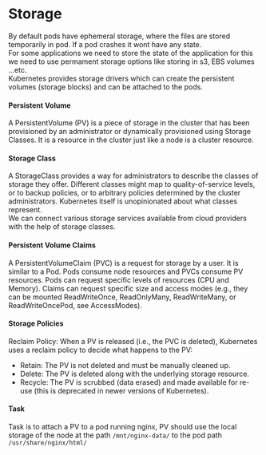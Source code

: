# Storage

By default pods have ephemeral storage, where the files are stored temporarily in pod. If a pod crashes it wont have any state.  
For some applications we need to store the state of the application for this we need to use permament storage options like storing in s3, EBS volumes ...etc.  
Kubernetes provides storage drivers which can create the persistent volumes (storage blocks) and can be attached to the pods.  

#### Persistent Volume

A PersistentVolume (PV) is a piece of storage in the cluster that has been provisioned by an administrator or dynamically provisioned using Storage Classes. It is a resource in the cluster just like a node is a cluster resource.  

#### Storage Class

A StorageClass provides a way for administrators to describe the classes of storage they offer. Different classes might map to quality-of-service levels, or to backup policies, or to arbitrary policies determined by the cluster administrators. Kubernetes itself is unopinionated about what classes represent.  
We can connect various storage services available from cloud providers with the help of storage classes.

#### Persistent Volume Claims

A PersistentVolumeClaim (PVC) is a request for storage by a user. It is similar to a Pod. Pods consume node resources and PVCs consume PV resources. Pods can request specific levels of resources (CPU and Memory). Claims can request specific size and access modes (e.g., they can be mounted ReadWriteOnce, ReadOnlyMany, ReadWriteMany, or ReadWriteOncePod, see AccessModes).


#### Storage Policies

Reclaim Policy: When a PV is released (i.e., the PVC is deleted), Kubernetes uses a reclaim policy to decide what happens to the PV:
- Retain: The PV is not deleted and must be manually cleaned up.
- Delete: The PV is deleted along with the underlying storage resource.
- Recycle: The PV is scrubbed (data erased) and made available for re-use (this is deprecated in newer versions of Kubernetes).




#### Task

Task is to attach a PV to a pod running nginx, PV should use the local storage of the node at the path `/mnt/nginx-data/` to the pod path `/usr/share/nginx/html/` 
